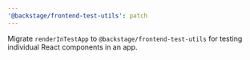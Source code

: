 ```yaml
---
'@backstage/frontend-test-utils': patch
---
```


Migrate `renderInTestApp` to `@backstage/frontend-test-utils` for testing individual React components in an app.
